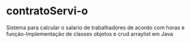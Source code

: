 # contratoServi-o
Sistema para calcular o salario de trabalhadores de acordo com horas e função-Implementação de classes objetos e crud arraylist em Java
